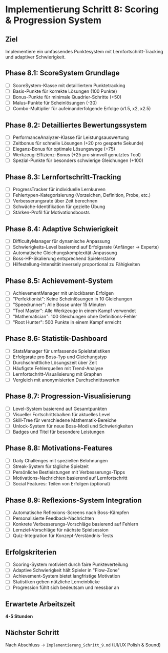 # Implementierung Schritt 8: Scoring & Progression System

## Ziel
Implementiere ein umfassendes Punktesystem mit Lernfortschritt-Tracking und adaptiver Schwierigkeit.

## Phase 8.1: ScoreSystem Grundlage

- [ ] ScoreSystem-Klasse mit detailliertem Punktetracking
- [ ] Basis-Punkte für korrekte Lösungen (100 Punkte)
- [ ] Bonus-Punkte für minimale Quadrier-Schritte (+50)
- [ ] Malus-Punkte für Scheinlösungen (-30)
- [ ] Combo-Multiplier für aufeinanderfolgende Erfolge (x1.5, x2, x2.5)

## Phase 8.2: Detailliertes Bewertungssystem

- [ ] PerformanceAnalyzer-Klasse für Leistungsauswertung
- [ ] Zeitbonus für schnelle Lösungen (+20 pro gesparte Sekunde)
- [ ] Eleganz-Bonus für optimale Lösungswege (+75)
- [ ] Werkzeug-Effizienz-Bonus (+25 pro sinnvoll genutztes Tool)
- [ ] Spezial-Punkte für besonders schwierige Gleichungen (+100)

## Phase 8.3: Lernfortschritt-Tracking

- [ ] ProgressTracker für individuelle Lernkurven
- [ ] Fehlertypen-Kategorisierung (Vorzeichen, Definition, Probe, etc.)
- [ ] Verbesserungsrate über Zeit berechnen
- [ ] Schwäche-Identifikation für gezielte Übung
- [ ] Stärken-Profil für Motivationsboosts

## Phase 8.4: Adaptive Schwierigkeit

- [ ] DifficultyManager für dynamische Anpassung
- [ ] Schwierigkeits-Level basierend auf Erfolgsrate (Anfänger → Experte)
- [ ] Automatische Gleichungskomplexität-Anpassung
- [ ] Boss-HP-Skalierung entsprechend Spielerstärke
- [ ] Hilfestellung-Intensität inversely proportional zu Fähigkeiten

## Phase 8.5: Achievement-System

- [ ] AchievementManager mit unlockbaren Erfolgen
- [ ] "Perfektionist": Keine Scheinlösungen in 10 Gleichungen
- [ ] "Speedrunner": Alle Bosse unter 15 Minuten
- [ ] "Tool Master": Alle Werkzeuge in einem Kampf verwendet
- [ ] "Mathematician": 100 Gleichungen ohne Definitions-Fehler
- [ ] "Root Hunter": 500 Punkte in einem Kampf erreicht

## Phase 8.6: Statistik-Dashboard

- [ ] StatsManager für umfassende Spielstatistiken
- [ ] Erfolgsrate pro Boss-Typ und Gleichungstyp
- [ ] Durchschnittliche Lösungszeit über Zeit
- [ ] Häufigste Fehlerquellen mit Trend-Analyse
- [ ] Lernfortschritt-Visualisierung mit Graphen
- [ ] Vergleich mit anonymisierten Durchschnittswerten

## Phase 8.7: Progression-Visualisierung

- [ ] Level-System basierend auf Gesamtpunkten
- [ ] Visueller Fortschrittsbalken für aktuelles Level
- [ ] Skill-Tree für verschiedene Mathematik-Bereiche
- [ ] Unlock-System für neue Boss-Modi und Schwierigkeiten
- [ ] Badges und Titel für besondere Leistungen

## Phase 8.8: Motivations-Features

- [ ] Daily Challenges mit speziellen Belohnungen
- [ ] Streak-System für tägliche Spielzeit
- [ ] Persönliche Bestleistungen mit Verbesserungs-Tipps
- [ ] Motivations-Nachrichten basierend auf Lernfortschritt
- [ ] Social Features: Teilen von Erfolgen (optional)

## Phase 8.9: Reflexions-System Integration

- [ ] Automatische Reflexions-Screens nach Boss-Kämpfen
- [ ] Personalisierte Feedback-Nachrichten
- [ ] Konkrete Verbesserungs-Vorschläge basierend auf Fehlern
- [ ] Lernziel-Vorschläge für nächste Spielsession
- [ ] Quiz-Integration für Konzept-Verständnis-Tests

## Erfolgskriterien

- [ ] Scoring-System motiviert durch faire Punkteverteilung
- [ ] Adaptive Schwierigkeit hält Spieler in "Flow-Zone"
- [ ] Achievement-System bietet langfristige Motivation
- [ ] Statistiken geben nützliche Lerneinblicke
- [ ] Progression fühlt sich bedeutsam und messbar an

## Erwartete Arbeitszeit
**4-5 Stunden**

## Nächster Schritt
Nach Abschluss → `Implementierung_Schritt_9.md` (UI/UX Polish & Sound)
